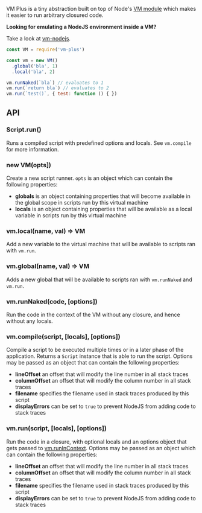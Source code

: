
VM Plus is a tiny abstraction built on top of Node's 
[VM module](https://nodejs.org/api/vm.html) which makes it easier to run
arbitrary closured code.

**Looking for emulating a NodeJS environment inside a VM?**

Take a look at [vm-nodejs](https://github.com/samvv/vm-nodejs).

```js
const VM = require('vm-plus')

const vm = new VM()
  .global('bla', 1)
  .local('bla', 2)

vm.runNaked(`bla`) // evaluates to 1
vm.run(`return bla`) // evaluates to 2
vm.run(`test()`, { test: function () { })
```

## API

### Script.run()

Runs a compiled script with predefined options and locals. See `vm.compile` for more information.

### new VM(opts])

Create a new script runner. `opts` is an object which can contain the following properties:

 - **globals** is an object containing properties that will become available in the global scope in
   scripts run by this virtual machine
 - **locals** is an object containing properties that will be available as a
   local variable in scripts run by this virtual machine

### vm.local(name, val) => VM

Add a new variable to the virtual machine that will be available to scripts ran with `vm.run`.

### vm.global(name, val) => VM

Adds a new global that will be available to scripts ran with `vm.runNaked` and `vm.run`.

### vm.runNaked(code, [options])

Run the code in the context of the VM without any closure, and hence without any locals.

### vm.compile(script, [locals], [options])

Compile a script to be executed multiple times or in a later phase of the
application. Returns a `Script` instance that is able to run the script.
Options may be passed as an object that can contain the following properties:

 - **lineOffset** an offset that will modify the line number in all stack traces
 - **columnOffset** an offset that will modify the column number in all stack traces
 - **filename** specifies the filename used in stack traces produced by this script
 - **displayErrors** can be set to `true` to prevent NodeJS from adding code to stack traces

### vm.run(script, [locals], [options])

Run the code in a closure, with optional locals and an options object that gets
passed to [vm.runInContext](https://nodejs.org/api/vm.html#vm_script_runincontext_contextifiedsandbox_options).
Options may be passed as an object which can contain the following properties:

 - **lineOffset** an offset that will modify the line number in all stack traces
 - **columnOffset** an offset that will modify the column number in all stack traces
 - **filename** specifies the filename used in stack traces produced by this script
 - **displayErrors** can be set to `true` to prevent NodeJS from adding code to stack traces
